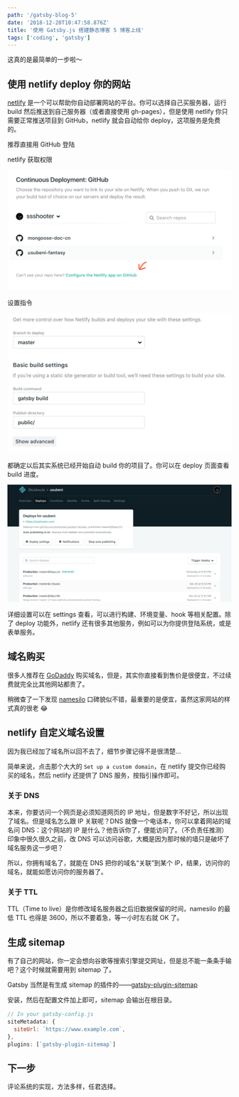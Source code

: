 ```yaml
---
path: '/gatsby-blog-5'
date: '2018-12-28T10:47:58.876Z'
title: '使用 Gatsby.js 搭建静态博客 5 博客上线'
tags: ['coding', 'gatsby']
---
```


这真的是最简单的一步啦～

## 使用 netlify deploy 你的网站

[netlify](https://app.netlify.com/) 是一个可以帮助你自动部署网站的平台。你可以选择自己买服务器，运行 build 然后推送到自己服务器（或者直接使用 gh-pages），但是使用 netlify 你只需要正常推送项目到 GitHub，netlify 就会自动给你 deploy，这项服务是免费的。

推荐直接用 GitHub 登陆

netlify 获取权限

![](./config.png)

设置指令

![](./deploy-setting.png)

都确定以后其实系统已经开始自动 build 你的项目了。你可以在 deploy 页面查看 build 进度。

![](./deploy-page.png)

详细设置可以在 settings 查看，可以进行构建、环境变量、hook 等相关配置。除了 deploy 功能外，netlify 还有很多其他服务，例如可以为你提供登陆系统，或是表单服务。

## 域名购买

很多人推荐在 [GoDaddy](https://sg.godaddy.com) 购买域名，但是，其实你直接看到售价是很便宜，不过续费就完全比其他网站都贵了。

稍微查了一下发现 [namesilo](https://www.namesilo.com/) 口碑貌似不错，最重要的是便宜，虽然这家网站的样式真的很老 😂

## netlify 自定义域名设置

因为我已经加了域名所以回不去了，细节步骤记得不是很清楚...

简单来说，点击那个大大的 `Set up a custom domain`，在 netlify 提交你已经购买的域名，然后 netlify 还提供了 DNS 服务，按指引操作即可。

### 关于 DNS

本来，你要访问一个网页是必须知道网页的 IP 地址，但是数字不好记，所以出现了域名。但是域名怎么跟 IP 关联呢？DNS 就像一个电话本，你可以拿着网站的域名问 DNS：这个网站的 IP 是什么？他告诉你了，便能访问了。（不负责任推测）印象中很久很久之前，改 DNS 可以访问谷歌，大概是因为那时候的墙只是破坏了域名服务这一步吧？

所以，你拥有域名了，就能在 DNS 把你的域名“关联”到某个 IP，结果，访问你的域名，就能如愿访问你的服务器了。

### 关于 TTL

TTL（Time to live）是你修改域名服务器之后旧数据保留的时间，namesilo 的最低 TTL 也得是 3600，所以不要着急，等一小时左右就 OK 了。

## 生成 sitemap

有了自己的网站，你一定会想向谷歌等搜索引擎提交网址，但是总不能一条条手输吧？这个时候就需要用到 sitemap 了。

Gatsby 当然是有生成 sitemap 的插件的——[gatsby-plugin-sitemap](https://www.gatsbyjs.org/packages/gatsby-plugin-sitemap/)

安装，然后在配置文件加上即可，sitemap 会输出在根目录。

```Javascript
// In your gatsby-config.js
siteMetadata: {
  siteUrl: `https://www.example.com`,
},
plugins: [`gatsby-plugin-sitemap`]
```

## 下一步

评论系统的实现，方法多样，任君选择。
